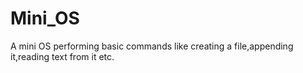 # Mini_OS
A mini OS performing basic commands like creating a file,appending it,reading text from it etc.

